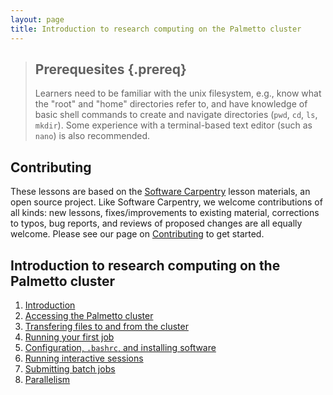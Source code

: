 ```yaml
---
layout: page
title: Introduction to research computing on the Palmetto cluster
---
```


> ## Prerequesites {.prereq}
> 
> Learners need to be familiar with the unix filesystem,
> e.g., know what the "root" and "home" directories refer to,
> and have knowledge of basic shell commands
> to create and navigate directories
> (`pwd`, `cd`, `ls`, `mkdir`).
> Some experience with a terminal-based text editor
> (such as `nano`) is also recommended.

## Contributing

These lessons are based on the
[Software Carpentry][swc-lessons] lesson materials,
an open source project.
Like Software Carpentry, we welcome contributions
of all kinds:
new lessons,
fixes/improvements to existing material,
corrections to typos,
bug reports,
and reviews of proposed changes are all equally welcome.
Please see our page on [Contributing][contributing]
to get started.

## Introduction to research computing on the Palmetto cluster

1. [Introduction](00-intro.html)
2. [Accessing the Palmetto cluster](01-accessing-palmetto.html)
3. [Transfering files to and from the cluster](02-transfer-files.html)
4. [Running your first job](03-modules.html)
5. [Configuration, `.bashrc`, and installing software](04-configuration.html)
6. [Running interactive sessions](05-interactive.html)
7. [Submitting batch jobs](06-batch-jobs.html)
8. [Parallelism](07-parallelism.html)

[swc-lessons]: https://software-carpentry.org/lessons/
[contributing]: https://github.com/shwina/hpc-novice/blob/gh-pages/CONTRIBUTING.md 
